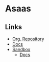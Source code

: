 # Asaas

## Links

- [Org. Repository](https://github.com/asaasdev)
- [Docs](https://docs.asaas.com)
- [Sandbox](https://sandbox.asaas.com)
  - [Docs](https://docs.asaas.com/docs/sandbox)

<!--
https://docs.asaas.com/docs/postman
-->

<!--
https://github.com/eletroswing/EasyPix
https://github.com/RafaelAlmeid00/Servidor
https://github.com/Leandro-Goncalves/backend
https://github.com/mard145/e-commerce
https://github.com/Pablito203/E-commerce_Skate_Shop
https://github.com/gustavovni08/apihbacrd
https://github.com/4codingg/callflow-backend | https://github.com/4codingg/callflow-frontend
https://github.com/eduardobernardo/asaas
https://github.com/gustavovni08/Hbcard-landingPage-backend | https://github.com/gustavovni08/LandingPageHBCARDTelemedicina
https://github.com/the-team-evopass/bot-faturamento-fopag
-->
